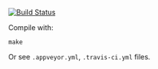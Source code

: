 [![Build Status](https://travis-ci.org/Oxore/try-git.svg?branch=master)](https://travis-ci.org/Oxore/try-git)

Compile with:

    make

Or see `.appveyor.yml`, `.travis-ci.yml` files.
